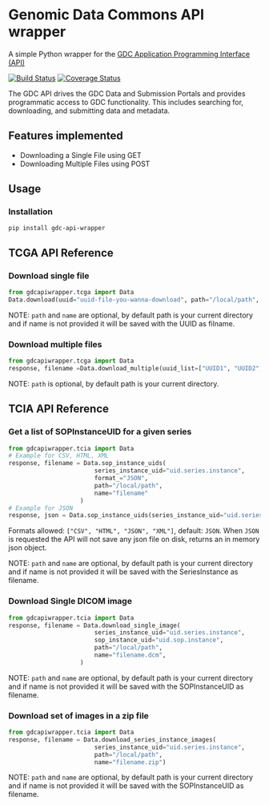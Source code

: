 Genomic Data Commons API wrapper
================================
A simple Python wrapper for the [GDC Application Programming Interface (API)](https://portal.gdc.cancer.gov/)

[![Build Status](https://travis-ci.com/histolab/gdc-api-wrapper.svg?branch=master)](https://travis-ci.com/histolab/gdc-api-wrapper)
[![Coverage Status](https://coveralls.io/repos/github/histolab/gdc-api-wrapper/badge.svg?branch=master)](https://coveralls.io/github/histolab/gdc-api-wrapper?branch=master)

The GDC API drives the GDC Data and Submission Portals and provides programmatic access to GDC functionality. This includes searching for, downloading, and submitting data and metadata.

## Features implemented
- Downloading a Single File using GET 
- Downloading Multiple Files using POST

## Usage

### Installation
`pip install gdc-api-wrapper`

## TCGA API Reference

### Download single file
```python
from gdcapiwrapper.tcga import Data
Data.download(uuid="uuid-file-you-wanna-download", path="/local/path", name="filename")
```
NOTE: `path` and `name` are optional, by default path is your current directory and if name is 
not provided it will be saved with the UUID as filname.

### Download multiple files
```python
from gdcapiwrapper.tcga import Data
response, filename =Data.download_multiple(uuid_list=["UUID1", "UUID2", "UUID3"], path="/local/path")
```
NOTE: `path` is optional, by default path is your current directory.


## TCIA API Reference

### Get a list of SOPInstanceUID for a given series
```python
from gdcapiwrapper.tcia import Data
# Example for CSV, HTML, XML
response, filename = Data.sop_instance_uids(
                        series_instance_uid="uid.series.instance",
                        format_="JSON",
                        path="/local/path", 
                        name="filename"
                    )
# Example for JSON
response, json = Data.sop_instance_uids(series_instance_uid="uid.series.instance")
```
Formats allowed: `["CSV", "HTML", "JSON", "XML"]`, default: `JSON`. When `JSON` is requested the API will not save any
json file on disk, returns an in memory json object.
 
NOTE: `path` and `name` are optional, by default path is your current directory and if name is 
not provided it will be saved with the SeriesInstance as filename.

### Download Single DICOM image
```python
from gdcapiwrapper.tcia import Data
response, filename = Data.download_single_image(
                        series_instance_uid="uid.series.instance",
                        sop_instance_uid="uid.sop.instance",
                        path="/local/path",
                        name="filename.dcm",
                    )
```
NOTE: `path` and `name` are optional, by default path is your current directory and if name is 
not provided it will be saved with the SOPInstanceUID as filename.

### Download set of images in a zip file 
```python
from gdcapiwrapper.tcia import Data
response, filename = Data.download_series_instance_images(
                        series_instance_uid="uid.series.instance",
                        path="/local/path",
                        name="filename.zip")
```
NOTE: `path` and `name` are optional, by default path is your current directory and if name is 
not provided it will be saved with the SOPInstanceUID as filename.